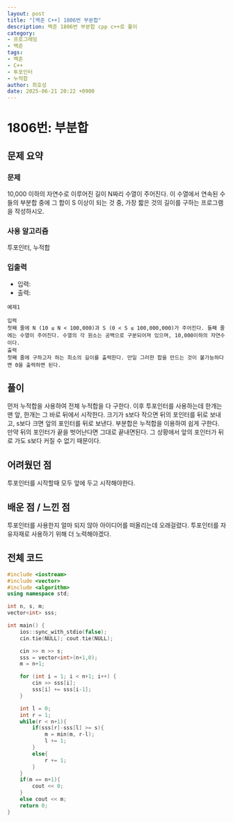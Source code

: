 ```yaml
---
layout: post
title: "[백준 C++] 1806번 부분합"
description: 백준 1806번 부분합 cpp c++로 풀이
category:
- 프로그래밍
- 백준
tags:
- 백준
- C++
- 투포인터
- 누적합
author: 최호성
date: 2025-06-21 20:22 +0900
---
```

# 1806번: 부분합

## 문제 요약
### 문제
10,000 이하의 자연수로 이루어진 길이 N짜리 수열이 주어진다. 이 수열에서 연속된 수들의 부분합 중에 그 합이 S 이상이 되는 것 중, 가장 짧은 것의 길이를 구하는 프로그램을 작성하시오.

### 사용 알고리즘
투포인터, 누적합

### 입출력
- 입력: 
- 출력: 
```
예제1

입력
첫째 줄에 N (10 ≤ N < 100,000)과 S (0 < S ≤ 100,000,000)가 주어진다. 둘째 줄에는 수열이 주어진다. 수열의 각 원소는 공백으로 구분되어져 있으며, 10,000이하의 자연수이다.
출력
첫째 줄에 구하고자 하는 최소의 길이를 출력한다. 만일 그러한 합을 만드는 것이 불가능하다면 0을 출력하면 된다.
```
## 풀이
먼저 누적합을 사용하여 전체 누적합을 다 구한다. 이후 투포인터를 사용하는데 한개는 맨 앞, 한개는 그 바로 뒤에서 시작한다. 크기가 s보다 작으면 뒤의 포인터를 뒤로 보내고, s보다 크면 앞의 포인터를 뒤로 보낸다. 부분합은 누적합을 이용하여 쉽게 구한다. 만약 뒤의 포인터가 끝을 벗어난다면 그대로 끝내면된다. 그 상황에서 앞의 포인터가 뒤로 가도 s보다 커질 수 없기 때문이다.

## 어려웠던 점
투포인터를 시작할때 모두 앞에 두고 시작해야한다.

## 배운 점 / 느낀 점
투포인터를 사용한지 얼마 되지 않아 아이디어를 떠올리는데 오래걸렸다. 투포인터를 자유자재로 사용하기 위해 더 노력해야겠다.

## 전체 코드
```cpp
#include <iostream>
#include <vector>
#include <algorithm>
using namespace std;

int n, s, m;
vector<int> sss;

int main() {
    ios::sync_with_stdio(false);
    cin.tie(NULL); cout.tie(NULL);

    cin >> n >> s;
    sss = vector<int>(n+1,0);
    m = n+1;

    for (int i = 1; i < n+1; i++) {
        cin >> sss[i];
        sss[i] += sss[i-1];
    }

    int l = 0;
    int r = 1;
    while(r < n+1){
        if(sss[r]-sss[l] >= s){
            m = min(m, r-l);
            l += 1;
        }
        else{
            r += 1;
        }
    }
    if(m == n+1){
        cout << 0;
    }
    else cout << m;
    return 0;
}
```
